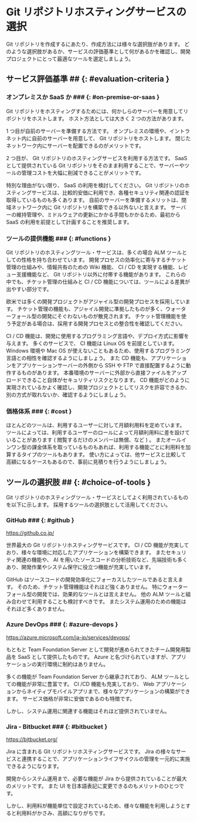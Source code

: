 # Git リポジトリホスティングサービスの選択

Git リポジトリを作成するにあたり、作成方法には様々な選択肢があります。
どのような選択肢があるか、サービスの評価基準として何があるかを確認し、開発プロジェクトにとって最適なツールを選定しましょう。

## サービス評価基準 ## {: #evaluation-criteria }

### オンプレミスか SaaS か ### {: #on-premise-or-saas }

Git リポジトリをホスティングするためには、何かしらのサーバーを用意してリポジトリをホストします。
ホスト方法としては大きく 2 つの方法があります。

1 つ目が自前のサーバーを準備する方法です。
オンプレミスの環境や、イントラネット内に自前のサーバーを用意して、 Git リポジトリをホストします。
閉じたネットワーク内にサーバーを配置できるのがメリットです。

2 つ目が、 Git リポジトリのホスティングサービスを利用する方法です。
SaaS として提供されている Git リポジトリをそのまま利用することで、サーバーやツールの管理コストを大幅に削減できることがメリットです。

特別な理由がない限り、 SaaS の利用を検討してください。
Git リポジトリのホスティングサービスは、比較的安価に利用でき、各種セキュリティ関連の認証を取得しているものも多くあります。
自前のサーバーを準備するメリットは、閉域ネットワーク内に Git リポジトリを構築できる以外ないと言えます。
サーバーの維持管理や、ミドルウェアの更新にかかる手間もかかるため、最初から SaaS の利用を前提として計画することを推奨します。

### ツールの提供機能 ### {: #functions }

Git リポジトリのホスティングツール・サービスは、多くの場合 ALM ツールとしての性格を持ち合わせています。
開発プロセスの効率化に寄与するチケット管理の仕組みや、情報共有のための Wiki 機能、 CI / CD を実現する機能、レビュー支援機能など、 Git リポジトリ以外に付帯する機能があります。
これらの中でも、チケット管理の仕組みと CI / CD 機能については、ツールによる差異が出やすい部分です。

欧米では多くの開発プロジェクトがアジャイル型の開発プロセスを採用しています。
チケット管理の機能も、アジャイル開発に準拠したものが多く、ウォーターフォール型の開発にそぐわないものが散見されます。
チケット管理機能を使う予定がある場合は、採用する開発プロセスとの整合性を確認してください。

CI / CD 機能は、開発に使用するプログラミング言語や、デプロイ方式に影響を与えます。
多くのサービスで、 CI 機能は Linux OS を前提としています。
Windows 環境や Mac OS が使えないこともあるため、使用するプログラミング言語との相性を確認するようにしましょう。
また CD 機能も、アプリケーションをアプリケーションサーバーの外側から SSH や FTP で直接配置するように動作するものがあります。
本番環境のサーバーに外部から直接ファイルをアップロードできること自体がセキュリティリスクとなります。
CD 機能がどのように実現されているかよく確認し、開発プロジェクトとしてリスクを許容できるか、別の方式が取れないか、確認するようにしましょう。

### 価格体系 ### {: #cost }

ほとんどのツールは、利用するユーザーに対して月額利用料を定めています。
ツールによっては、利用するユーザーのロールによって月額利用料に差を設けていることがあります ( 閲覧するだけのメンバーは無償、など ) 。
またオールインワン型の課金体系を取っているものもあれば、利用する機能ごとに利用料を加算するタイプのツールもあります。
使い方によっては、他サービスと比較して高額になるケースもあるので、事前に見積りを行うようにしましょう。

## ツールの選択肢 ## {: #choice-of-tools }

Git リポジトリのホスティングツール・サービスとしてよく利用されているものを以下に示します。
採用するツールの選択肢として活用してください。

### GitHub ### {: #github }

<https://github.co.jp/>

世界最大の Git リポジトリホスティングサービスです。
CI / CD 機能が充実しており、様々な環境に対応したアプリケーションを構築できます。
またセキュリティ関連の機能や、 AI を用いたソースコードの分析技術など、先端技術も多くあり、開発作業やシステム保守に役立つ機能が充実しています。

GitHub はソースコードの開発効率化にフォーカスしたツールであると言えます。
そのため、チケット管理機能はそれほど強くありません。
特にウォーターフォール型の開発では、効果的なツールとは言えません。
他の ALM ツールと組み合わせて利用することも検討すべきです。
またシステム運用のための機能はそれほど多くありません。

### Azure DevOps ### {: #azure-devops }

<https://azure.microsoft.com/ja-jp/services/devops/>

もともと Team Foundation Server として開発が進められてきたチーム開発用製品を SaaS として提供したものです。
Azure と名づけられていますが、アプリケーションの実行環境に制約はありません。

多くの機能が Team Foundation Server から継承されており、 ALM ツールとしての機能が非常に豊富です。
CI /CD 機能も充実しており、 Web アプリケーションからネイティブモバイルアプリまで、様々なアプリケーションの構築ができます。
サービス価格が非常に安価であるのも特徴です。

しかし、システム運用に関連する機能はそれほど提供されていません。

### Jira - Bitbucket ### {: #bitbucket }

<https://bitbucket.org/>

Jira に含まれる Git リポジトリホスティングサービスです。
Jira の様々なサービスと連携することで、アプリケーションライフサイクルの管理を一元的に実施できるようになります。

開発からシステム運用まで、必要な機能が Jira から提供されていることが最大のメリットです。
また UI を日本語表記に変更できるのもメリットのひとつです。

しかし、利用料が機能単位で設定されているため、様々な機能を利用しようとすると利用料がかさみ、高額になりがちです。
